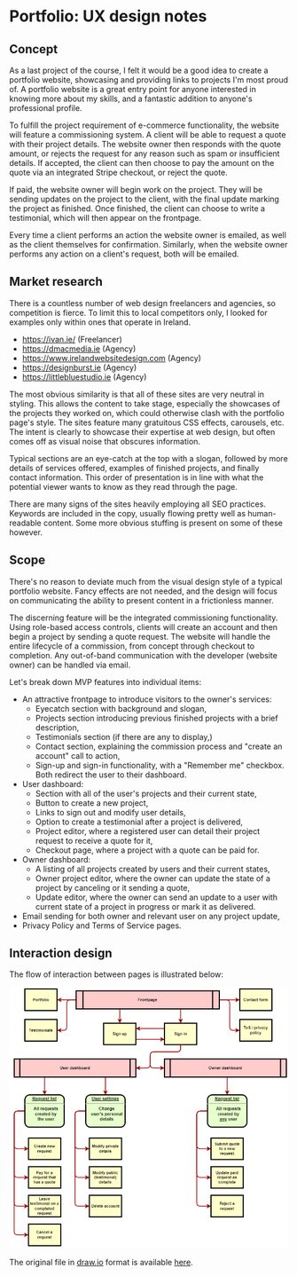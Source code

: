 # Portfolio: UX design notes

## Concept

As a last project of the course, I felt it would be a good idea to create a portfolio website, showcasing and providing links to projects I'm most proud of. A portfolio website is a great entry point for anyone interested in knowing more about my skills, and a fantastic addition to anyone's professional profile.

To fulfill the project requirement of e-commerce functionality, the website will feature a commissioning system. A client will be able to request a quote with their project details. The website owner then responds with the quote amount, or rejects the request for any reason such as spam or insufficient details. If accepted, the client can then choose to pay the amount on the quote via an integrated Stripe checkout, or reject the quote.

If paid, the website owner will begin work on the project. They will be sending updates on the project to the client, with the final update marking the project as finished. Once finished, the client can choose to write a testimonial, which will then appear on the frontpage.

Every time a client performs an action the website owner is emailed, as well as the client themselves for confirmation. Similarly, when the website owner performs any action on a client's request, both will be emailed.

## Market research

There is a countless number of web design freelancers and agencies, so competition is fierce. To limit this to local competitors only, I looked for examples only within ones that operate in Ireland.

-   https://ivan.ie/ (Freelancer)
-   https://dmacmedia.ie (Agency)
-   https://www.irelandwebsitedesign.com (Agency)
-   https://designburst.ie (Agency)
-   https://littlebluestudio.ie (Agency)

The most obvious similarity is that all of these sites are very neutral in styling. This allows the content to take stage, especially the showcases of the projects they worked on, which could otherwise clash with the portfolio page's style. The sites feature many gratuitous CSS effects, carousels, etc. The intent is clearly to showcase their expertise at web design, but often comes off as visual noise that obscures information.

Typical sections are an eye-catch at the top with a slogan, followed by more details of services offered, examples of finished projects, and finally contact information. This order of presentation is in line with what the potential viewer wants to know as they read through the page.

There are many signs of the sites heavily employing all SEO practices. Keywords are included in the copy, usually flowing pretty well as human-readable content. Some more obvious stuffing is present on some of these however.

## Scope

There's no reason to deviate much from the visual design style of a typical portfolio website. Fancy effects are not needed, and the design will focus on communicating the ability to present content in a frictionless manner.

The discerning feature will be the integrated commissioning functionality. Using role-based access controls, clients will create an account and then begin a project by sending a quote request. The website will handle the entire lifecycle of a commission, from concept through checkout to completion. Any out-of-band communication with the developer (website owner) can be handled via email.

Let's break down MVP features into individual items:

-   An attractive frontpage to introduce visitors to the owner's services:
    -   Eyecatch section with background and slogan,
    -   Projects section introducing previous finished projects with a brief description,
    -   Testimonials section (if there are any to display,)
    -   Contact section, explaining the commission process and "create an account" call to action,
    -   Sign-up and sign-in functionality, with a "Remember me" checkbox. Both redirect the user to their dashboard.
-   User dashboard:
    -   Section with all of the user's projects and their current state,
    -   Button to create a new project,
    -   Links to sign out and modify user details,
    -   Option to create a testimonial after a project is delivered,
    -   Project editor, where a registered user can detail their project request to receive a quote for it,
    -   Checkout page, where a project with a quote can be paid for.
-   Owner dashboard:
    -   A listing of all projects created by users and their current states,
    -   Owner project editor, where the owner can update the state of a project by canceling or it sending a quote,
    -   Update editor, where the owner can send an update to a user with current state of a project in progress or mark it as delivered.
-   Email sending for both owner and relevant user on any project update,
-   Privacy Policy and Terms of Service pages.

## Interaction design

The flow of interaction between pages is illustrated below:

![Flowchart of how users can traverse the website pages](interactions.png)

The original file in [draw.io](https://app.diagrams.net) format is available [here](interactions.drawio).

